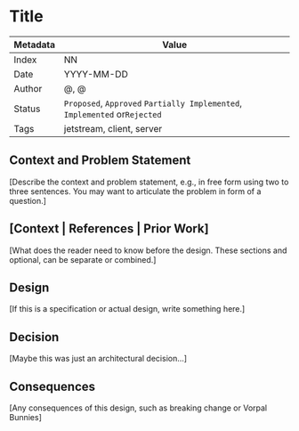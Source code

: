 # Title

|Metadata|Value|
|--------|-----|
|Index   |NN|
|Date    |YYYY-MM-DD|
|Author  |@<github user>, @<github user>|
|Status  |`Proposed`, `Approved` `Partially Implemented`, `Implemented` or`Rejected`|
|Tags    |jetstream, client, server|

## Context and Problem Statement

[Describe the context and problem statement, e.g., in free form using two to three sentences. You may want to articulate the problem in form of a question.]

## [Context | References | Prior Work]

[What does the reader need to know before the design. These sections and optional, can be separate or combined.]

## Design

[If this is a specification or actual design, write something here.]

## Decision

[Maybe this was just an architectural decision...]

## Consequences

[Any consequences of this design, such as breaking change or Vorpal Bunnies]
